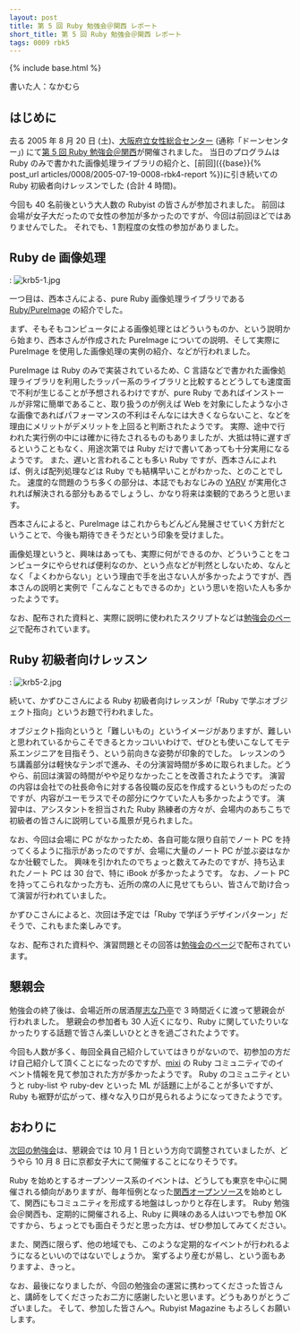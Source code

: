 ```yaml
---
layout: post
title: 第 5 回 Ruby 勉強会＠関西 レポート
short_title: 第 5 回 Ruby 勉強会＠関西 レポート
tags: 0009 rbk5
---
```

{% include base.html %}


書いた人：なかむら

## はじめに

去る 2005 年 8 月 20 日 (土)、[大阪府立女性総合センター](http://www.dawncenter.or.jp/top/index.jsp) (通称「ドーンセンター」) にて[第 5 回 Ruby 勉強会＠関西](http://jp.rubyist.net/?KansaiWorkshop5)が開催されました。
当日のプログラムは Ruby のみで書かれた画像処理ライブラリの紹介と、[前回]({{base}}{% post_url articles/0008/2005-07-19-0008-rbk4-report %})に引き続いての Ruby 初級者向けレッスンでした (合計 4 時間)。

今回も 40 名前後という大人数の Rubyist の皆さんが参加されました。
前回は会場が女子大だったので女性の参加が多かったのですが、今回は前回ほどではありませんでした。
それでも、1 割程度の女性の参加がありました。

## Ruby de 画像処理
: ![krb5-1.jpg]({{base}}{{site.baseurl}}/images/0009-rbk5-report/krb5-1.jpg)

一つ目は、西本さんによる、pure Ruby 画像処理ライブラリである [Ruby/PureImage](http://cappuccino.jp/keisuken/ruby/pureimage/) の紹介でした。

まず、そもそもコンピュータによる画像処理とはどういうものか、という説明から始まり、西本さんが作成された PureImage についての説明、そして実際に PureImage を使用した画像処理の実例の紹介、などが行われました。

PureImage は Ruby のみで実装されているため、C 言語などで書かれた画像処理ライブラリを利用したラッパー系のライブラリと比較するとどうしても速度面で不利が生じることが予想されるわけですが、pure Ruby であればインストールが非常に簡単であること、取り扱うのが例えば Web を対象にしたような小さな画像であればパフォーマンスの不利はそんなには大きくならないこと、などを理由にメリットがデメリットを上回ると判断されたようです。
実際、途中で行われた実行例の中には確かに待たされるものもありましたが、大抵は特に遅すぎるということもなく、用途次第では Ruby だけで書いてあっても十分実用になるようです。
また、遅いと言われることも多い Ruby ですが、西本さんによれば、例えば配列処理などは Ruby でも結構早いことがわかった、とのことでした。
速度的な問題のうち多くの部分は、本誌でもおなじみの [YARV](http://www.atdot.net/yarv/) が実用化されれば解決される部分もあるでしょうし、かなり将来は楽観的であろうと思います。

西本さんによると、PureImage はこれからもどんどん発展させていく方針だということで、今後も期待できそうだという印象を受けました。

画像処理というと、興味はあっても、実際に何ができるのか、どういうことをコンピュータにやらせれば便利なのか、という点などが判然としないため、なんとなく「よくわからない」という理由で手を出さない人が多かったようですが、西本さんの説明と実例で「こんなこともできるのか」という思いを抱いた人も多かったようです。

なお、配布された資料と、実際に説明に使われたスクリプトなどは[勉強会のページ](http://jp.rubyist.net/?KansaiWorkshop5Memo#l1)で配布されています。

## Ruby 初級者向けレッスン
: ![krb5-2.jpg]({{base}}{{site.baseurl}}/images/0009-rbk5-report/krb5-2.jpg)

続いて、かずひこさんによる Ruby 初級者向けレッスンが「Ruby で学ぶオブジェクト指向」というお題で行われました。

オブジェクト指向というと「難しいもの」というイメージがありますが、難しいと思われているからこそできるとカッコいいわけで、ぜひとも使いこなしてモテ系エンジニアを目指そう、という前向きな姿勢が印象的でした。
レッスンのうち講義部分は軽快なテンポで進み、その分演習時間が多めに取られました。どうやら、前回は演習の時間がやや足りなかったことを改善されたようです。
演習の内容は会社での社長命令に対する各役職の反応を作成するというものだったのですが、内容がユーモラスでその部分にウケていた人も多かったようです。
演習中は、アシスタントを担当された Ruby 熟練者の方々が、会場内のあちこちで初級者の皆さんに説明している風景が見られました。

なお、今回は会場に PC がなかったため、各自可能な限り自前でノート PC を持ってくるように指示があったのですが、会場に大量のノート PC が並ぶ姿はなかなか壮観でした。
興味を引かれたのでちょっと数えてみたのですが、持ち込まれたノート PC は 30 台で、特に iBook が多かったようです。
なお、ノート PC を持ってこられなかった方も、近所の席の人に見せてもらい、皆さんで助け合って演習が行われていました。

かずひこさんによると、次回は予定では「Ruby で学ぼうデザインパターン」だそうで、これもまた楽しみです。

なお、配布された資料や、演習問題とその回答は[勉強会のページ](http://jp.rubyist.net/?KansaiWorkshop5Memo#l3)で配布されています。

## 懇親会

勉強会の終了後は、会場近所の居酒屋[志な乃亭](http://r.gnavi.co.jp/k029400/)で 3 時間近くに渡って懇親会が行われました。
懇親会の参加者も 30 人近くになり、Ruby に関していたりいなかったりする話題で皆さん楽しいひとときを過ごされたようです。

今回も人数が多く、毎回全員自己紹介していてはきりがないので、初参加の方だけ自己紹介して頂くことになったのですが、[mixi](http://mixi.jp/) の Ruby コミュニティでのイベント情報を見て参加された方が多かったようです。
Ruby のコミュニティというと ruby-list や ruby-dev といった ML が話題に上がることが多いですが、Ruby も裾野が広がって、様々な入り口が見られるようになってきたようです。

## おわりに

[次回の勉強会](http://jp.rubyist.net/?KansaiWorkshop6)は、懇親会では 10 月 1 日という方向で調整されていましたが、どうやら 10 月 8 日に京都女子大にて開催することになりそうです。

Ruby を始めとするオープンソース系のイベントは、どうしても東京を中心に開催される傾向がありますが、毎年恒例となった[関西オープンソース](http://k-of.jp/)を始めとして、関西にもコミュニティを形成する地盤はしっかりと存在します。
Ruby 勉強会＠関西も、定期的に開催される上、Ruby に興味のある人はいつでも参加 OK ですから、ちょっとでも面白そうだと思った方は、ぜひ参加してみてください。

また、関西に限らず、他の地域でも、このような定期的なイベントが行われるようになるといいのではないでしょうか。
案ずるより産むが易し、という面もありますよ、きっと。

なお、最後になりましたが、今回の勉強会の運営に携わってくださった皆さんと、講師をしてくださったお二方に感謝したいと思います。どうもありがとうございました。
そして、参加した皆さんへ。Rubyist Magazine もよろしくお願いします。


